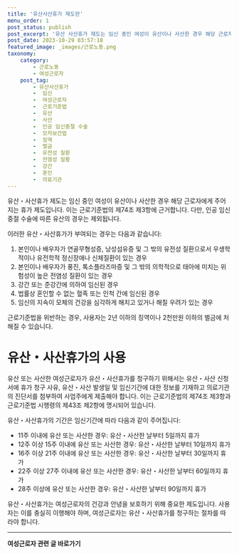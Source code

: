 ```yaml
---
title: '유산사산휴가 제도란'
menu_order: 1
post_status: publish
post_excerpt: '유산 사산휴가 제도는 임신 중인 여성이 유산이나 사산한 경우 해당 근로자에게 주어지는 휴가 제도입니다. 이는 근로기준법의 제74조 제3항에 근거합니다. 다만, 인공 임신중절 수술에 따른 유산의 경우는 제외됩니다.'
post_date: 2023-10-29 03:57:18
featured_image: _images/근로노동.png
taxonomy:
    category:
        - 근로노동
        - 여성근로자
    post_tag:
        - 유산사산휴가
        -  임신
        -  여성근로자
        -  근로기준법
        -  유산
        -  사산
        -  인공 임신중절 수술
        -  모자보건법
        -  징역
        -  벌금
        -  유전성 질환
        -  전염성 질황
        -  강간
        -  혼인
        -  의료기관
---
```



유산・사산휴가 제도는 임신 중인 여성이 유산이나 사산한 경우 해당 근로자에게 주어지는 휴가 제도입니다. 이는 근로기준법의 제74조 제3항에 근거합니다. 다만, 인공 임신중절 수술에 따른 유산의 경우는 제외됩니다.

이러한 유산・사산휴가가 부여되는 경우는 다음과 같습니다:
1. 본인이나 배우자가 연골무형성증, 낭성섬유증 및 그 밖의 유전성 질환으로서 우생학적이나 유전학적 정신장애나 신체질환이 있는 경우
2. 본인이나 배우자가 풍진, 톡소플라즈마증 및 그 밖의 의학적으로 태아에 미치는 위험성이 높은 전염성 질환이 있는 경우
3. 강간 또는 준강간에 의하여 임신된 경우
4. 법률상 혼인할 수 없는 혈족 또는 인척 간에 임신된 경우
5. 임신의 지속이 모체의 건강을 심각하게 해치고 있거나 해칠 우려가 있는 경우

근로기준법을 위반하는 경우, 사용자는 2년 이하의 징역이나 2천만원 이하의 벌금에 처해질 수 있습니다.

# 유산・사산휴가의 사용

유산 또는 사산한 여성근로자가 유산・사산휴가를 청구하기 위해서는 유산・사산 신청서에 휴가 청구 사유, 유산・사산 발생일 및 임신기간에 대한 정보를 기재하고 의료기관의 진단서를 첨부하여 사업주에게 제출해야 합니다. 이는 근로기준법의 제74조 제3항과 근로기준법 시행령의 제43조 제2항에 명시되어 있습니다.

유산・사산휴가의 기간은 임신기간에 따라 다음과 같이 주어집니다:
- 11주 이내에 유산 또는 사산한 경우: 유산・사산한 날부터 5일까지 휴가
- 12주 이상 15주 이내에 유산 또는 사산한 경우: 유산・사산한 날부터 10일까지 휴가
- 16주 이상 21주 이내에 유산 또는 사산한 경우: 유산・사산한 날부터 30일까지 휴가
- 22주 이상 27주 이내에 유산 또는 사산한 경우: 유산・사산한 날부터 60일까지 휴가
- 28주 이상에 유산 또는 사산한 경우: 유산・사산한 날부터 90일까지 휴가

유산・사산휴가는 여성근로자의 건강과 안녕을 보호하기 위해 중요한 제도입니다. 사용자는 이를 충실히 이행해야 하며, 여성근로자는 유산・사산휴가를 청구하는 절차를 따라야 합니다.

<!-- wp:separator -->
<hr class="wp-block-separator has-alpha-channel-opacity"/>
<!-- /wp:separator -->

<!-- wp:group {"backgroundColor":"base","layout":{"type":"constrained"}} -->
<div class="wp-block-group has-base-background-color has-background"><!-- wp:paragraph {"align":"center","fontSize":"medium"} -->
<p class="has-text-align-center has-large-font-size"><strong>여성근로자 관련 글 바로가기</strong></p>
<!-- /wp:paragraph -->


<!-- wp:latest-posts
{"categories":[{"id":10991,"count":19,"description":"","link":"https://uknowlaw.com/category/%ec%97%ac%ec%84%b1%ea%b7%bc%eb%a1%9c%ec%9e%90/","name":"여성근로자","slug":"여성근로자","taxonomy":"category","parent":0,"meta":[],"_links":{"self":[{"href":"https://uknowlaw.com/wp-json/wp/v2/categories/10991"}],"collection":[{"href":"https://uknowlaw.com/wp-json/wp/v2/categories"}],"about":[{"href":"https://uknowlaw.com/wp-json/wp/v2/taxonomies/category"}],"wp:post_type":[{"href":"https://uknowlaw.com/wp-json/wp/v2/posts?categories=10991"}],"curies":[{"name":"wp","href":"https://api.w.org/{rel}","templated":true}]}}],"postsToShow":100,"excerptLength":28,"postLayout":"grid","columns":2,"featuredImageAlign":"left","featuredImageSizeSlug":"large","fontSize":18px} /--></div>
<!-- /wp:group -->